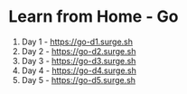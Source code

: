 # Learn from Home - Go

1. Day 1 - https://go-d1.surge.sh         
2. Day 2 - https://go-d2.surge.sh
3. Day 3 - https://go-d3.surge.sh
4. Day 4 - https://go-d4.surge.sh
5. Day 5 - https://go-d5.surge.sh